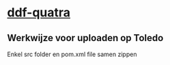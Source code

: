 # [ddf-quatra](https://github.com/LoukaOctave/ddf-quatra)

## Werkwijze voor uploaden op Toledo

Enkel src folder en pom.xml file samen zippen

